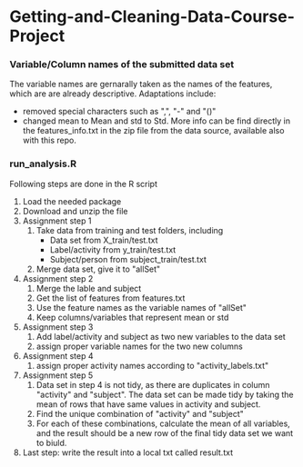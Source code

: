 # Getting-and-Cleaning-Data-Course-Project

### Variable/Column names of the submitted data set
The variable names are gernarally taken as the names of the features, which are are already descriptive. Adaptations include:
- removed special characters such as ",", "-" and "()"
- changed mean to Mean and std to Std.
More info can be find directly in the features_info.txt in the zip file from the data source, available also with this repo.

### run_analysis.R
Following steps are done in the R script
1. Load the needed package
1. Download and unzip the file
1. Assignment step 1
      1. Take data from training and test folders, including 
          - Data set from X_train/test.txt
          - Label/activity from y_train/test.txt
          - Subject/person from subject_train/test.txt
      1. Merge data set, give it to "allSet"
1. Assignment step 2
    1. Merge the lable and subject
    1. Get the list of features from features.txt
    1. Use the feature names as the variable names of "allSet"
    1. Keep columns/variables that represent mean or std
1. Assignment step 3 
    1. Add label/activity and subject as two new variables to the data set
    1. assign proper variable names for the two new columns
1. Assignment step 4
    1. assign proper activity names according to "activity_labels.txt"
1. Assignment step 5
    1. Data set in step 4 is not tidy, as there are duplicates in column "activity" and "subject". The data set can be made tidy by taking the mean of rows that have same values in activity and subject.
    1. Find the unique combination of "activity" and "subject"
    1. For each of these combinations, calculate the mean of all variables, and the result should be a new row of the final tidy data set we want to biuld.
1. Last step: write the result into a local txt called result.txt
